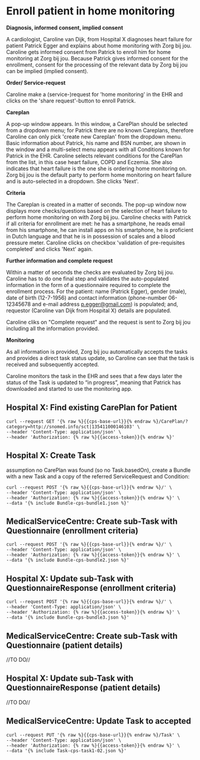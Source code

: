 # Enroll patient in home monitoring

<b>Diagnosis, informed consent, implied consent</b>

A cardiologist, Caroline van Dijk, from Hospital X diagnoses heart failure for patient Patrick Egger and explains about home monitoring with Zorg bij jou. Caroline gets informed consent from Patrick to enroll him for home monitoring at Zorg bij jou. Because Patrick gives informed consent for the enrollment, consent for the processing of the relevant data by Zorg bij jou can be implied (implied consent).

<b>Order/ Service-request</b>

Caroline make a (service-)request for 'home monitoring' in the EHR and clicks on the 'share request'-button to enroll Patrick. 

<b>Careplan</b>

A pop-up window appears. In this window, a CarePlan should be selected from a dropdown menu; for Patrick there are no known Careplans, therefore Caroline can only pick 'create new Careplan' from the dropdown menu. Basic information about Patrick, his name and BSN number, are shown in the window and a multi-select menu appears with all Conditions known for Patrick in the EHR. Caroline selects relevant conditions for the CarePlan from the list, in this case heart failure, COPD and Eczemia. She also indicates that heart failure is the one she is ordering home monitoring on. Zorg bij jou is the default party to perform home monitoring on heart failure and is auto-selected in a dropdown. She clicks 'Next'. 

<b>Criteria</b>

The Careplan is created in a matter of seconds. The pop-up window now displays more checks/questions based on the selection of heart failure to perform home monitoring on with Zorg bij jou. Caroline checks with Patrick if all criteria for enrollment are met: he has a smartphone, he reads email from his smartphone, he can install apps on his smartphone, he is proficient in Dutch language and that he is in possession of scales and a blood pressure meter. Caroline clicks on checkbox 'validation of pre-requisites completed' and clicks 'Next' again. 

<b>Further information and complete request</b>

Within a matter of seconds the checks are evaluated by Zorg bij jou. Caroline has to do one final step and validates the auto-populated information in the form of a questionnaire required to complete the enrollment process. For the patient: name (Patrick Egger), gender (male), date of birth (12-7-1956) and contact information (phone-number 06-12345678 and e-mail address p.egger@gmail.com) is populated; and, requestor (Caroline van Dijk from Hospital X) details are populated. 

Caroline cliks on "Complete request" and the request is sent to Zorg bij jou including all the information provided. 

<b>Monitoring</b>

As all information is provided, Zorg bij jou automatically accepts the tasks and provides a direct task status update, so Caroline can see that the task is received and subsequently accepted. 

Caroline monitors the task in the EHR and sees that a few days later the status of the Task is updated to “in progress”, meaning that Patrick has downloaded and started to use the monitoring app.


## Hospital X: Find existing CarePlan for Patient

```
curl --request GET '{% raw %}{{cps-base-url}}{% endraw %}/CarePlan/?category=http://snomed.info/sct|135411000146103' \
--header 'Content-Type: application/json' \
--header 'Authorization: {% raw %}{{access-token}}{% endraw %}'
```

## Hospital X: Create Task 

assumption no CarePlan was found (so no Task.basedOn), create a Bundle with a new Task and a copy of the referred ServiceRequest and Condition:

```
curl --request POST '{% raw %}{{cps-base-url}}{% endraw %}/' \
--header 'Content-Type: application/json' \
--header 'Authorization: {% raw %}{{access-token}}{% endraw %}' \
--data '{% include Bundle-cps-bundle1.json %}'
```

## MedicalServiceCentre: Create sub-Task with Questionnaire (enrollment criteria)

```
curl --request POST '{% raw %}{{cps-base-url}}{% endraw %}/' \
--header 'Content-Type: application/json' \
--header 'Authorization: {% raw %}{{access-token}}{% endraw %}' \
--data '{% include Bundle-cps-bundle2.json %}'
```

## Hospital X: Update sub-Task with QuestionnaireResponse (enrollment criteria)

```
curl --request POST '{% raw %}{{cps-base-url}}{% endraw %}/' \
--header 'Content-Type: application/json' \
--header 'Authorization: {% raw %}{{access-token}}{% endraw %}' \
--data '{% include Bundle-cps-bundle3.json %}'
```

## MedicalServiceCentre: Create sub-Task with Questionnaire (patient details)

//TO DO//

## Hospital X: Update sub-Task with QuestionnaireResponse (patient details)

//TO DO//

## MedicalServiceCentre: Update Task to accepted

```
curl --request PUT '{% raw %}{{cps-base-url}}{% endraw %}/Task' \
--header 'Content-Type: application/json' \
--header 'Authorization: {% raw %}{{access-token}}{% endraw %}' \
--data '{% include Task-cps-task1-02.json %}'
```